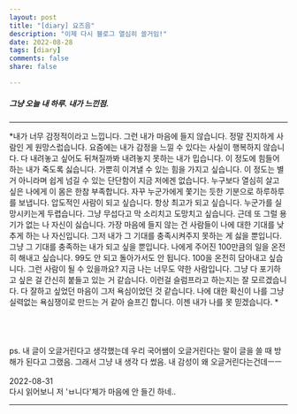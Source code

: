 ```yaml
---
layout: post
title: "[diary] 요즈음"
description: "이제 다시 블로그 열심히 쓸거임!"
date: 2022-08-28
tags: [diary]
comments: false
share: false

---
```


<h5> 그냥 오늘 내 하루. 내가 느낀점. </h5>

--- 

*내가 너무 감정적이라고 느낍니다. 
그런 내가 마음에 들지 않습니다. 
정말 진지하게 사람인 게 원망스럽습니다. 
요즘에는 내가 감정을 느낄 수 있다는 사실이 행복하지 않습니다. 
다 내려놓고 싶어도 뒤쳐질까봐 내려놓지 못하는 내가 밉습니다. 
이 정도에 힘들어 하는 내가 죽도록 싫습니다. 
가뿐히 이겨낼 수 있는 힘을 가지고 싶습니다. 
이 정도는 별거 아니라며 쉽게 넘길 수 있는 단단함이 지금 저에겐 없습니다. 
누구보다 열심히 살고 싶은 나에게 이 몸은 한참 부족합니다. 
자꾸 누군가에게 쫓기는 듯한 기분으로 하루하루를 보냅니다. 
압도적인 사람이 되고 싶습니다. 
항상 최고가 되고 싶습니다. 
누군가를 실망시키는게 두렵습니다. 
그냥 무섭다고 막 소리치고 도망치고 싶습니다. 
근데 또 그럴 용기가 없는 나 자신이 싫습니다. 
가장 마음에 들지 않는 건 사람들이 나에 대한 기대를 낮추게 하는 나 자신입니다. 
그저 내가 그 기대를 충족시켜주지 못하는 게 싫을 뿐입니다. 
그냥 그 기대를 충족하는 내가 되고 싶을 뿐입니다. 
나에게 주어진 100만큼의 일을 온전히 해내고 싶습니다. 
99도 안 되고 돌아가서도 안 됩니다. 
100을 온전히 담아내고 싶습니다. 
그런 사람이 될 수 있을까요? 
지금 나는 너무도 약한 사람입니다. 
그냥 다 포기하고 싶은 걸 간신히 붙들고 있는 거 같습니다. 
이런걸 슬럼프라고 하는지는 잘 모르겠습니다. 
다 잘하고 싶었던 마음이 그저 욕심이었던 것 같습니다. 
나에 대한 확신이 나를 그냥 실력없는 욕심쟁이로 만드는 거 같아 슬프긴 합니다. 
이젠 내가 나를 못 믿겠습니다. *
<br>
<br>
<br>
<br>
<br>
ps. 내 글이 오글거린다고 생각했는데 우리 국어쌤이 오글거린다는 말이 글을 쓸 때 방해가 된다고 그랬음. 그래서 그냥 내 생각 다 썼음. 내 감성이 왜 오글거린다는건데ㅡㅡ
<br>
<br>
2022-08-31<br>
다시 읽어보니 저 'ㅂ니다'체가 마음에 안 들긴 하네..

--- 
